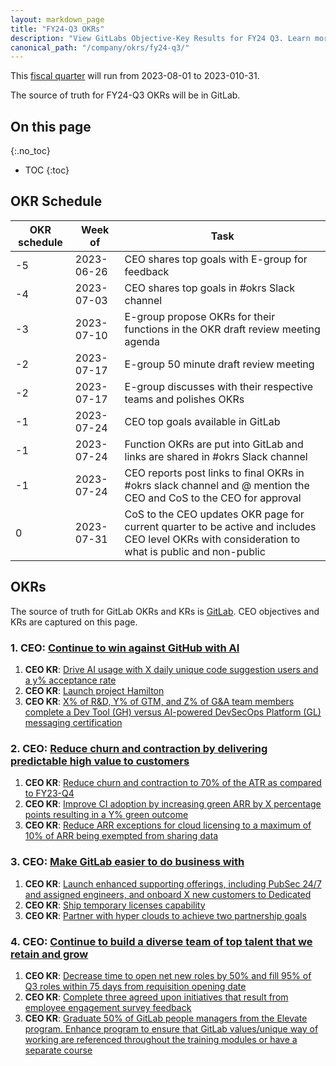 ```yaml
---
layout: markdown_page
title: "FY24-Q3 OKRs"
description: "View GitLabs Objective-Key Results for FY24 Q3. Learn more here!"
canonical_path: "/company/okrs/fy24-q3/"
---
```


This [fiscal quarter](/handbook/finance/#fiscal-year) will run from 2023-08-01 to 2023-010-31.

The source of truth for FY24-Q3 OKRs will be in GitLab.

## On this page
{:.no_toc}

- TOC
{:toc}

## OKR Schedule

| OKR schedule | Week of | Task |
| ------ | ------ | ------ |
| -5 | 2023-06-26 | CEO shares top goals with E-group for feedback |
| -4 | 2023-07-03 | CEO shares top goals in #okrs Slack channel |
| -3 | 2023-07-10 | E-group propose OKRs for their functions in the OKR draft review meeting agenda |
| -2 | 2023-07-17 | E-group 50 minute draft review meeting | 
| -2 | 2023-07-17 | E-group discusses with their respective teams and polishes OKRs |
| -1 | 2023-07-24 | CEO top goals available in GitLab | 
| -1 | 2023-07-24 | Function OKRs are put into GitLab and links are shared in #okrs Slack channel |
| -1 | 2023-07-24 | CEO reports post links to final OKRs in #okrs slack channel and @ mention the CEO and CoS to the CEO for approval |
| 0  | 2023-07-31 | CoS to the CEO updates OKR page for current quarter to be active and includes CEO level OKRs with consideration to what is public and non-public |


## OKRs

The source of truth for GitLab OKRs and KRs is [GitLab](https://gitlab.com/gitlab-com/gitlab-OKRs/-/issues/?sort=created_date&state=opened&type%5B%5D=key_result&label_name%5B%5D=CEO%20OKR&first_page_size=20). CEO objectives and KRs are captured on this page. 

### 1. CEO: [Continue to win against GitHub with AI](https://gitlab.com/gitlab-com/gitlab-OKRs/-/work_items/3724)
1. **CEO KR**: [Drive AI usage with X daily unique code suggestion users and a y% acceptance rate](https://gitlab.com/gitlab-com/gitlab-OKRs/-/work_items/3728)
1. **CEO KR**: [Launch project Hamilton](https://gitlab.com/gitlab-com/gitlab-OKRs/-/work_items/3729)
1. **CEO KR**: [X% of R&D, Y% of GTM, and Z% of G&A team members complete a Dev Tool (GH) versus AI-powered DevSecOps Platform (GL) messaging certification](https://gitlab.com/gitlab-com/gitlab-OKRs/-/work_items/3730)

### 2. CEO: [Reduce churn and contraction by delivering predictable high value to customers](https://gitlab.com/gitlab-com/gitlab-OKRs/-/work_items/3725)
1. **CEO KR**: [Reduce churn and contraction to 70% of the ATR as compared to FY23-Q4](https://gitlab.com/gitlab-com/gitlab-OKRs/-/work_items/3731)
1. **CEO KR**: [Improve CI adoption by increasing green ARR by X percentage points resulting in a Y% green outcome](https://gitlab.com/gitlab-com/gitlab-OKRs/-/work_items/3732)
1. **CEO KR**: [Reduce ARR exceptions for cloud licensing to a maximum of 10% of ARR being exempted from sharing data](https://gitlab.com/gitlab-com/gitlab-OKRs/-/work_items/3733)

### 3. CEO: [Make GitLab easier to do business with](https://gitlab.com/gitlab-com/gitlab-OKRs/-/work_items/3726)
1. **CEO KR**: [Launch enhanced supporting offerings, including PubSec 24/7 and assigned engineers, and onboard X new customers to Dedicated](https://gitlab.com/gitlab-com/gitlab-OKRs/-/work_items/3734)
1. **CEO KR**: [Ship temporary licenses capability](https://gitlab.com/gitlab-com/gitlab-OKRs/-/work_items/3735)
1. **CEO KR**: [Partner with hyper clouds to achieve two partnership goals](https://gitlab.com/gitlab-com/gitlab-OKRs/-/work_items/3736)

### 4. CEO: [Continue to build a diverse team of top talent that we retain and grow](https://gitlab.com/gitlab-com/gitlab-OKRs/-/work_items/3727)
1. **CEO KR**: [Decrease time to open net new roles by 50% and fill 95% of Q3 roles within 75 days from requisition opening date](https://gitlab.com/gitlab-com/gitlab-OKRs/-/work_items/3737)
1. **CEO KR**: [Complete three agreed upon initiatives that result from employee engagement survey feedback](https://gitlab.com/gitlab-com/gitlab-OKRs/-/work_items/3738)
1. **CEO KR**: [Graduate 50% of GitLab people managers from the Elevate program. Enhance program to ensure that GitLab values/unique way of working are referenced throughout the training modules or have a separate course](https://gitlab.com/gitlab-com/gitlab-OKRs/-/work_items/3739)


